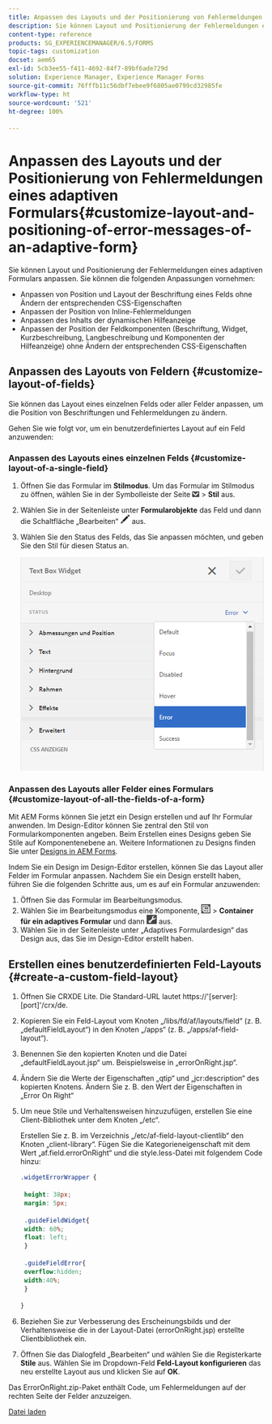 ```yaml
---
title: Anpassen des Layouts und der Positionierung von Fehlermeldungen eines adaptiven Formulars
description: Sie können Layout und Positionierung der Fehlermeldungen eines adaptiven Formulars anpassen.
content-type: reference
products: SG_EXPERIENCEMANAGER/6.5/FORMS
topic-tags: customization
docset: aem65
exl-id: 5cb3ee55-f411-4692-84f7-89bf6ade729d
solution: Experience Manager, Experience Manager Forms
source-git-commit: 76fffb11c56dbf7ebee9f6805ae0799cd32985fe
workflow-type: ht
source-wordcount: '521'
ht-degree: 100%

---
```


# Anpassen des Layouts und der Positionierung von Fehlermeldungen eines adaptiven Formulars{#customize-layout-and-positioning-of-error-messages-of-an-adaptive-form}

Sie können Layout und Positionierung der Fehlermeldungen eines adaptiven Formulars anpassen. Sie können die folgenden Anpassungen vornehmen:

* Anpassen von Position und Layout der Beschriftung eines Felds ohne Ändern der entsprechenden CSS-Eigenschaften
* Anpassen der Position von Inline-Fehlermeldungen
* Anpassen des Inhalts der dynamischen Hilfeanzeige
* Anpassen der Position der Feldkomponenten (Beschriftung, Widget, Kurzbeschreibung, Langbeschreibung und Komponenten der Hilfeanzeige) ohne Ändern der entsprechenden CSS-Eigenschaften

## Anpassen des Layouts von Feldern {#customize-layout-of-fields}

Sie können das Layout eines einzelnen Felds oder aller Felder anpassen, um die Position von Beschriftungen und Fehlermeldungen zu ändern.

Gehen Sie wie folgt vor, um ein benutzerdefiniertes Layout auf ein Feld anzuwenden:

### Anpassen des Layouts eines einzelnen Felds {#customize-layout-of-a-single-field}

1. Öffnen Sie das Formular im **Stilmodus**. Um das Formular im Stilmodus zu öffnen, wählen Sie in der Symbolleiste der Seite ![canvas-drop-down](assets/canvas-drop-down.png) > **Stil** aus.
1. Wählen Sie in der Seitenleiste unter **Formularobjekte** das Feld und dann die Schaltfläche „Bearbeiten“ ![edit-button](assets/edit-button.png) aus.
1. Wählen Sie den Status des Felds, das Sie anpassen möchten, und geben Sie den Stil für diesen Status an.

   ![Festlegen des Inline-Stils für ein Feld](assets/edit-error-state.png)

### Anpassen des Layouts aller Felder eines Formulars {#customize-layout-of-all-the-fields-of-a-form}

Mit AEM Forms können Sie jetzt ein Design erstellen und auf Ihr Formular anwenden. Im Design-Editor können Sie zentral den Stil von Formularkomponenten angeben. Beim Erstellen eines Designs geben Sie Stile auf Komponentenebene an. Weitere Informationen zu Designs finden Sie unter [Designs in AEM Forms](../../forms/using/themes.md).

Indem Sie ein Design im Design-Editor erstellen, können Sie das Layout aller Felder im Formular anpassen. Nachdem Sie ein Design erstellt haben, führen Sie die folgenden Schritte aus, um es auf ein Formular anzuwenden:

1. Öffnen Sie das Formular im Bearbeitungsmodus.
1. Wählen Sie im Bearbeitungsmodus eine Komponente, ![field-level](assets/field-level.png) > **Container für ein adaptives Formular** und dann ![cmppr](assets/cmppr.png) aus.
1. Wählen Sie in der Seitenleiste unter „Adaptives Formulardesign“ das Design aus, das Sie im Design-Editor erstellt haben.

## Erstellen eines benutzerdefinierten Feld-Layouts {#create-a-custom-field-layout}

1. Öffnen Sie CRXDE Lite. Die Standard-URL lautet https://&#39;[server]:[port]&#39;/crx/de.
1. Kopieren Sie ein Feld-Layout vom Knoten „/libs/fd/af/layouts/field“ (z. B. „defaultFieldLayout“) in den Knoten „/apps“ (z. B. „/apps/af-field-layout“).
1. Benennen Sie den kopierten Knoten und die Datei „defaultFieldLayout.jsp“ um. Beispielsweise in „errorOnRight.jsp“. 

1. Ändern Sie die Werte der Eigenschaften „qtip“ und „jcr:description“ des kopierten Knotens. Ändern Sie z. B. den Wert der Eigenschaften in „Error On Right“ 

1. Um neue Stile und Verhaltensweisen hinzuzufügen, erstellen Sie eine Client-Bibliothek unter dem Knoten „/etc“.

   Erstellen Sie z. B. im Verzeichnis „/etc/af-field-layout-clientlib“ den Knoten „client-library“. Fügen Sie die Kategorieneigenschaft mit dem Wert „af.field.errorOnRight“ und die style.less-Datei mit folgendem Code hinzu:

   ```css
   .widgetErrorWrapper {
   
    height: 38px;
    margin: 5px;
   
    .guideFieldWidget{
    width: 60%;
    float: left; 
    }
   
    .guideFieldError{
    overflow:hidden;
    width:40%; 
    }
   
   }
   ```

1. Beziehen Sie zur Verbesserung des Erscheinungsbilds und der Verhaltensweise die in der Layout-Datei (errorOnRight.jsp) erstellte Clientbibliothek ein.
1. Öffnen Sie das Dialogfeld „Bearbeiten“ und wählen Sie die Registerkarte **Stile** aus. Wählen Sie im Dropdown-Feld **Feld-Layout konfigurieren** das neu erstellte Layout aus und klicken Sie auf **OK**.

Das ErrorOnRight.zip-Paket enthält Code, um Fehlermeldungen auf der rechten Seite der Felder anzuzeigen.

[Datei laden](assets/erroronright.zip)
